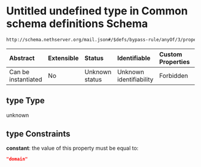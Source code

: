 # Untitled undefined type in Common schema definitions Schema

```txt
http://schema.nethserver.org/mail.json#/$defs/bypass-rule/anyOf/3/properties/type
```



| Abstract            | Extensible | Status         | Identifiable            | Custom Properties | Additional Properties | Access Restrictions | Defined In                                      |
| :------------------ | :--------- | :------------- | :---------------------- | :---------------- | :-------------------- | :------------------ | :---------------------------------------------- |
| Can be instantiated | No         | Unknown status | Unknown identifiability | Forbidden         | Allowed               | none                | [mail.json\*](mail.json "open original schema") |

## type Type

unknown

## type Constraints

**constant**: the value of this property must be equal to:

```json
"domain"
```
